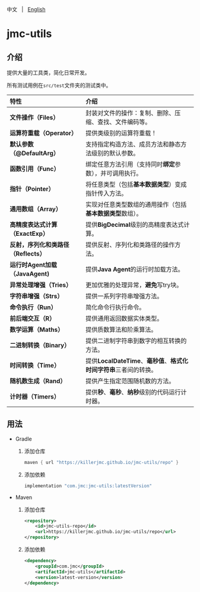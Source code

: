 中文 &nbsp; | &nbsp; [English](README.md)

# jmc-utils

## 介绍

提供大量的工具类，简化日常开发。

所有测试用例在`src/test`文件夹的测试类中。

| 特性                                 | 介绍                                                         |
| :----------------------------------- | :----------------------------------------------------------- |
| **文件操作（Files）**                | 封装对文件的操作：复制、删除、压缩、查找、文件编码等。       |
| **运算符重载（Operator）**           | 提供类级别的运算符重载！                                     |
| **默认参数（@DefaultArg）**          | 支持指定构造方法、成员方法和静态方法级别的默认参数。         |
| **函数引用（Func）**                 | 绑定任意方法引用（支持同时**绑定**参数），并可调用执行。     |
| **指针（Pointer）**                  | 将任意类型（包括**基本数据类型**）变成指针传入方法。         |
| **通用数组（Array）**                | 实现对任意类型数组的通用操作（包括**基本数据类型**数组）。   |
| **高精度表达式计算（ExactExp）**     | 提供**BigDecimal**级别的高精度表达式计算。                   |
| **反射，序列化和类路径（Reflects）** | 提供反射、序列化和类路径的操作方法。                         |
| **运行时Agent加载（JavaAgent)**      | 提供**Java Agent**的运行时加载方法。                         |
| **异常处理增强（Tries）**            | 更加优雅的处理异常，**避免**写try块。                        |
| **字符串增强（Strs）**               | 提供一系列字符串增强方法。                                   |
| **命令执行（Run）**                  | 简化命令行执行命令。                                         |
| **前后端交互（R）**                  | 提供通用返回数据实体类型。                                   |
| **数学运算（Maths）**                | 提供质数算法和阶乘算法。                                     |
| **二进制转换（Binary）**             | 提供二进制字符串到数字的相互转换的方法。                     |
| **时间转换（Time）**                 | 提供**LocalDateTime**、**毫秒值**、**格式化时间字符串**三者间的转换。 |
| **随机数生成（Rand）**               | 提供产生指定范围随机数的方法。                               |
| **计时器（Timers）**                 | 提供**秒**、**毫秒**、**纳秒**级别的代码运行计时器。         |




## 用法

+ Gradle

  1. 添加仓库

     ```groovy
     maven { url "https://killerjmc.github.io/jmc-utils/repo" }
     ```

  2. 添加依赖

     ```groovy
     implementation "com.jmc:jmc-utils:latestVersion"
     ```


+ Maven

  1. 添加仓库

     ```xml
     <repository>
         <id>jmc-utils-repo</id>
         <url>https://killerjmc.github.io/jmc-utils/repo</url>
     </repository>
     ```

  2. 添加依赖

     ```xml
     <dependency>
         <groupId>com.jmc</groupId>
         <artifactId>jmc-utils</artifactId>
         <version>latest-version</version>
     </dependency>
     ```
